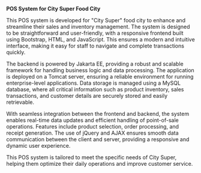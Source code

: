 **POS System for City Super Food City**

This POS system is developed for "City Super" food city to enhance and streamline their sales and inventory management. The system is designed to be straightforward and user-friendly, with a responsive frontend built using Bootstrap, HTML, and JavaScript. This ensures a modern and intuitive interface, making it easy for staff to navigate and complete transactions quickly.

The backend is powered by Jakarta EE, providing a robust and scalable framework for handling business logic and data processing. The application is deployed on a Tomcat server, ensuring a reliable environment for running enterprise-level applications. Data storage is managed using a MySQL database, where all critical information such as product inventory, sales transactions, and customer details are securely stored and easily retrievable.

With seamless integration between the frontend and backend, the system enables real-time data updates and efficient handling of point-of-sale operations. Features include product selection, order processing, and receipt generation. The use of jQuery and AJAX ensures smooth data communication between the client and server, providing a responsive and dynamic user experience.

This POS system is tailored to meet the specific needs of City Super, helping them optimize their daily operations and improve customer service.
